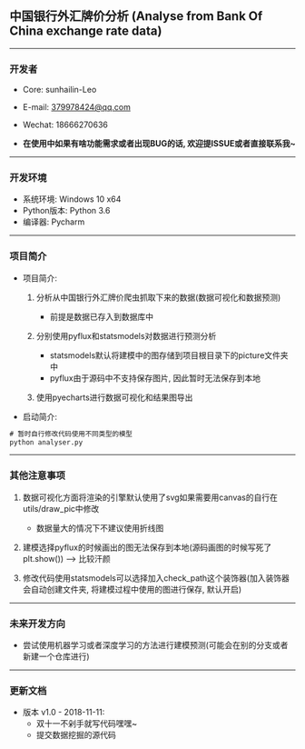 ## 中国银行外汇牌价分析 (Analyse from Bank Of China exchange rate data)

---

<h3 id="Developer">开发者</h3>

* Core: sunhailin-Leo
* E-mail: 379978424@qq.com
* Wechat: 18666270636

* **在使用中如果有啥功能需求或者出现BUG的话, 欢迎提ISSUE或者直接联系我~**

---

<h3 id="DevEnv">开发环境</h3>

* 系统环境: Windows 10 x64
* Python版本: Python 3.6
* 编译器: Pycharm

---

<h3 id="ProjectInfo">项目简介</h3>

* 项目简介:
    1. 分析从中国银行外汇牌价爬虫抓取下来的数据(数据可视化和数据预测)
        * 前提是数据已存入到数据库中
        
    2. 分别使用pyflux和statsmodels对数据进行预测分析
        * statsmodels默认将建模中的图存储到项目根目录下的picture文件夹中
        * pyflux由于源码中不支持保存图片, 因此暂时无法保存到本地
    
    3. 使用pyecharts进行数据可视化和结果图导出

* 启动简介:
    
```html
# 暂时自行修改代码使用不同类型的模型
python analyser.py
```

---

<h3 id="OthersMention">其他注意事项</h3>

1. 数据可视化方面将渲染的引擎默认使用了svg如果需要用canvas的自行在utils/draw_pic中修改
    * 数据量大的情况下不建议使用折线图
    
2. 建模选择pyflux的时候画出的图无法保存到本地(源码画图的时候写死了plt.show()) --> 比较汗颜

3. 修改代码使用statsmodels可以选择加入check_path这个装饰器(加入装饰器会自动创建文件夹, 将建模过程中使用的图进行保存, 默认开启)

---

<h3 id="Future">未来开发方向</h3>

* 尝试使用机器学习或者深度学习的方法进行建模预测(可能会在别的分支或者新建一个仓库进行)

---

<h3 id="ChangeLog">更新文档</h3>

* 版本 v1.0 - 2018-11-11:
    * 双十一不剁手就写代码嘿嘿~
    * 提交数据挖掘的源代码